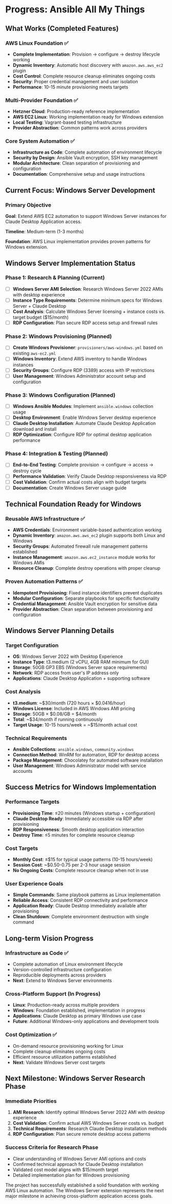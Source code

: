 # Progress: Ansible All My Things

## What Works (Completed Features)

### AWS Linux Foundation ✅
- **Complete Implementation**: Provision → configure → destroy lifecycle working
- **Dynamic Inventory**: Automatic host discovery with `amazon.aws.aws_ec2` plugin
- **Cost Control**: Complete resource cleanup eliminates ongoing costs
- **Security**: Proper credential management and user isolation
- **Performance**: 10-15 minute provisioning meets targets

### Multi-Provider Foundation ✅
- **Hetzner Cloud**: Production-ready reference implementation
- **AWS EC2 Linux**: Working implementation ready for Windows extension
- **Local Testing**: Vagrant-based testing infrastructure
- **Provider Abstraction**: Common patterns work across providers

### Core System Automation ✅
- **Infrastructure as Code**: Complete automation of environment lifecycle
- **Security by Design**: Ansible Vault encryption, SSH key management
- **Modular Architecture**: Clean separation of provisioning and configuration
- **Documentation**: Comprehensive setup and usage instructions

## Current Focus: Windows Server Development

### Primary Objective
**Goal**: Extend AWS EC2 automation to support Windows Server instances for Claude Desktop Application access.

**Timeline**: Medium-term (1-3 months)

**Foundation**: AWS Linux implementation provides proven patterns for Windows extension.

## Windows Server Implementation Status

### Phase 1: Research & Planning (Current)
- [ ] **Windows Server AMI Selection**: Research Windows Server 2022 AMIs with desktop experience
- [ ] **Instance Type Requirements**: Determine minimum specs for Windows Server + Claude Desktop
- [ ] **Cost Analysis**: Calculate Windows Server licensing + instance costs vs. target budget ($15/month)
- [ ] **RDP Configuration**: Plan secure RDP access setup and firewall rules

### Phase 2: Windows Provisioning (Planned)
- [ ] **Create Windows Provisioner**: `provisioners/aws-windows.yml` based on existing `aws-ec2.yml`
- [ ] **Windows Inventory**: Extend AWS inventory to handle Windows instances
- [ ] **Security Groups**: Configure RDP (3389) access with IP restrictions
- [ ] **User Management**: Windows Administrator account setup and configuration

### Phase 3: Windows Configuration (Planned)
- [ ] **Windows Ansible Modules**: Implement `ansible.windows` collection usage
- [ ] **Desktop Environment**: Enable Windows Server desktop experience
- [ ] **Claude Desktop Installation**: Automate Claude Desktop Application download and install
- [ ] **RDP Optimization**: Configure RDP for optimal desktop application performance

### Phase 4: Integration & Testing (Planned)
- [ ] **End-to-End Testing**: Complete provision → configure → access → destroy cycle
- [ ] **Performance Validation**: Verify Claude Desktop responsiveness via RDP
- [ ] **Cost Validation**: Confirm actual costs align with budget targets
- [ ] **Documentation**: Create Windows Server usage guide

## Technical Foundation Ready for Windows

### Reusable AWS Infrastructure ✅
- **AWS Credentials**: Environment variable-based authentication working
- **Dynamic Inventory**: `amazon.aws.aws_ec2` plugin supports both Linux and Windows
- **Security Groups**: Automated firewall rule management patterns established
- **Instance Management**: `amazon.aws.ec2_instance` module works for Windows AMIs
- **Resource Cleanup**: Complete destroy operations with proper cleanup

### Proven Automation Patterns ✅
- **Idempotent Provisioning**: Fixed instance identifiers prevent duplicates
- **Modular Configuration**: Separate playbooks for specific functionality
- **Credential Management**: Ansible Vault encryption for sensitive data
- **Provider Abstraction**: Clean separation between provisioning and configuration

## Windows Server Planning Details

### Target Configuration
- **OS**: Windows Server 2022 with Desktop Experience
- **Instance Type**: t3.medium (2 vCPU, 4GB RAM minimum for GUI)
- **Storage**: 50GB GP3 EBS (Windows Server space requirements)
- **Network**: RDP access from user's IP address only
- **Applications**: Claude Desktop Application + supporting software

### Cost Analysis
- **t3.medium**: ~$30/month (720 hours × $0.0416/hour)
- **Windows License**: Included in AWS Windows AMI pricing
- **Storage**: 50GB × $0.08/GB = $4/month
- **Total**: ~$34/month if running continuously
- **Target Usage**: 10-15 hours/week = ~$15/month actual cost

### Technical Requirements
- **Ansible Collections**: `ansible.windows`, `community.windows`
- **Connection Method**: WinRM for automation, RDP for desktop access
- **Package Management**: Chocolatey for automated software installation
- **User Management**: Windows Administrator model with service accounts

## Success Metrics for Windows Implementation

### Performance Targets
- **Provisioning Time**: ≤20 minutes (Windows startup + configuration)
- **Claude Desktop Ready**: Immediately accessible via RDP after provisioning
- **RDP Responsiveness**: Smooth desktop application interaction
- **Destroy Time**: ≤5 minutes for complete resource cleanup

### Cost Targets
- **Monthly Cost**: ≤$15 for typical usage patterns (10-15 hours/week)
- **Session Cost**: ~$0.50-0.75 per 2-3 hour usage session
- **No Ongoing Costs**: Complete resource cleanup when not in use

### User Experience Goals
- **Simple Commands**: Same playbook patterns as Linux implementation
- **Reliable Access**: Consistent RDP connectivity and performance
- **Application Ready**: Claude Desktop immediately available after provisioning
- **Clean Shutdown**: Complete environment destruction with single command

## Long-term Vision Progress

### Infrastructure as Code ✅
- Complete automation of Linux environment lifecycle
- Version-controlled infrastructure configuration
- Reproducible deployments across providers
- **Next**: Extend to Windows Server environments

### Cross-Platform Support (In Progress)
- **Linux**: Production-ready across multiple providers
- **Windows**: Foundation established, implementation in progress
- **Applications**: Claude Desktop as primary Windows use case
- **Future**: Additional Windows-only applications and development tools

### Cost Optimization ✅
- On-demand resource provisioning working for Linux
- Complete cleanup eliminates ongoing costs
- Efficient resource utilization patterns established
- **Next**: Validate Windows Server cost targets

## Next Milestone: Windows Server Research Phase

### Immediate Priorities
1. **AMI Research**: Identify optimal Windows Server 2022 AMI with desktop experience
2. **Cost Validation**: Confirm actual AWS Windows Server costs vs. budget
3. **Technical Requirements**: Research Claude Desktop installation methods
4. **RDP Configuration**: Plan secure remote desktop access patterns

### Success Criteria for Research Phase
- Clear understanding of Windows Server AMI options and costs
- Confirmed technical approach for Claude Desktop installation
- Validated cost model aligns with $15/month target
- Detailed implementation plan for Windows provisioning

The project has successfully established a solid foundation with working AWS Linux automation. The Windows Server extension represents the next major milestone in achieving cross-platform application access goals.
